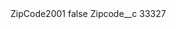 <?xml version="1.0" encoding="UTF-8"?>
<CustomMetadata xmlns="http://soap.sforce.com/2006/04/metadata" xmlns:xsi="http://www.w3.org/2001/XMLSchema-instance" xmlns:xsd="http://www.w3.org/2001/XMLSchema">
    <label>ZipCode2001</label>
    <protected>false</protected>
    <values>
        <field>Zipcode__c</field>
        <value xsi:type="xsd:string">33327</value>
    </values>
</CustomMetadata>
